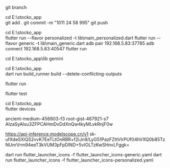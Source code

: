  git branch

cd E:\stocko_app\
git add .
git commit -m "1011 24 58 995"
git push




cd E:\stocko_app\
flutter run --flavor personalized -t lib\main_personalized.dart
flutter run --flavor generic -t lib\main_generic.dart
adb pair 192.168.5.83:37785 
adb connect 192.168.5.83:40547
flutter run


cd E:\stocko_app\lib
gemini

cd E:\stocko_app\
dart run build_runner build --delete-conflicting-outputs

flutter run

flutter test

cd E:\stocko_app\
flutter devices

ancient-medium-456903-f3
root-gist-467921-s7
AIzaSyAIsu3ZFPCAHmDvDdXnQw4kyMLvkRnjF0w


https://api-inference.modelscope.cn/v1
sk-ufXdeSXiQS2vvK7EeTLtOnRBR+f2iJn9/LyG51PazFZttVIrPUf04hVXQ0b85TzNUnrVrm94eeT3kVUM3pFpDlND+5vIOLTzKwSHnvLFggk=


dart run flutter_launcher_icons -f flutter_launcher_icons-generic.yaml
dart run flutter_launcher_icons -f flutter_launcher_icons-personalized.yaml

